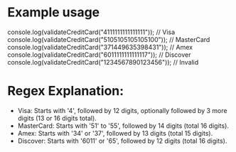 # Example usage

console.log(validateCreditCard("4111111111111111")); // Visa
console.log(validateCreditCard("5105105105105100")); // MasterCard
console.log(validateCreditCard("371449635398431")); // Amex
console.log(validateCreditCard("6011111111111117")); // Discover
console.log(validateCreditCard("1234567890123456")); // Invalid

#####

# Regex Explanation:

-   Visa: Starts with '4', followed by 12 digits, optionally followed by 3 more digits (13 or 16 digits total).
-   MasterCard: Starts with '51' to '55', followed by 14 digits (total 16 digits).
-   Amex: Starts with '34' or '37', followed by 13 digits (total 15 digits).
-   Discover: Starts with '6011' or '65', followed by 12 digits (total 16 digits).
